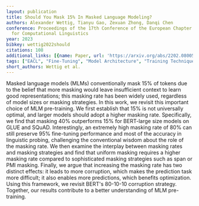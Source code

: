 ```yaml
---
layout: publication
title: Should You Mask 15% In Masked Language Modeling?
authors: Alexander Wettig, Tianyu Gao, Zexuan Zhong, Danqi Chen
conference: Proceedings of the 17th Conference of the European Chapter of the Association
  for Computational Linguistics
year: 2023
bibkey: wettig2022should
citations: 108
additional_links: [{name: Paper, url: 'https://arxiv.org/abs/2202.08005'}]
tags: ["EACL", "Fine-Tuning", "Model Architecture", "Training Techniques"]
short_authors: Wettig et al.
---
```

Masked language models (MLMs) conventionally mask 15% of tokens due to the
belief that more masking would leave insufficient context to learn good
representations; this masking rate has been widely used, regardless of model
sizes or masking strategies. In this work, we revisit this important choice of
MLM pre-training. We first establish that 15% is not universally optimal, and
larger models should adopt a higher masking rate. Specifically, we find that
masking 40% outperforms 15% for BERT-large size models on GLUE and SQuAD.
Interestingly, an extremely high masking rate of 80% can still preserve 95%
fine-tuning performance and most of the accuracy in linguistic probing,
challenging the conventional wisdom about the role of the masking rate. We then
examine the interplay between masking rates and masking strategies and find
that uniform masking requires a higher masking rate compared to sophisticated
masking strategies such as span or PMI masking. Finally, we argue that
increasing the masking rate has two distinct effects: it leads to more
corruption, which makes the prediction task more difficult; it also enables
more predictions, which benefits optimization. Using this framework, we revisit
BERT's 80-10-10 corruption strategy. Together, our results contribute to a
better understanding of MLM pre-training.